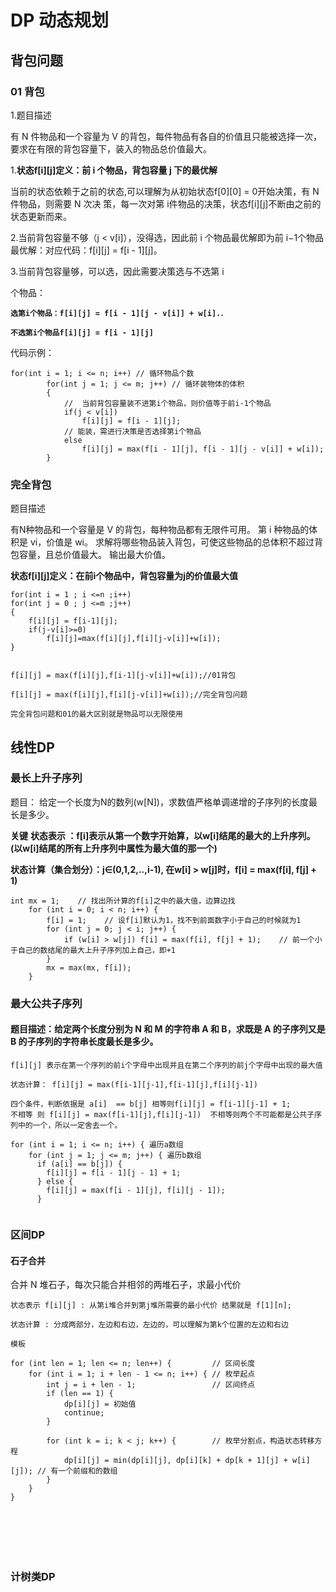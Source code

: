 # DP 动态规划

 
## 背包问题

###    01 背包

1.题目描述

有 N 件物品和一个容量为 V 的背包，每件物品有各自的价值且只能被选择一次，要求在有限的背包容量下，装入的物品总价值最大。




1.**状态f[i][j]定义：前 i 个物品，背包容量 j
下的最优解**

当前的状态依赖于之前的状态,可以理解为从初始状态f[0][0] = 0开始决策，有 N
件物品，则需要 N 次决 策，每一次对第 i件物品的决策，状态f[i][j]不断由之前的状态更新而来。

2.当前背包容量不够（j < v[i]），没得选，因此前 i
个物品最优解即为前 i−1个物品最优解：对应代码：f[i][j] = f[i - 1][j]。

3.当前背包容量够，可以选，因此需要决策选与不选第 i

个物品：

**``选第i个物品：f[i][j] = f[i - 1][j - v[i]] + w[i].``.**

**``不选第i个物品f[i][j] = f[i - 1][j]``**

代码示例：

```
for(int i = 1; i <= n; i++) // 循环物品个数
        for(int j = 1; j <= m; j++) // 循环装物体的体积
        {
            //  当前背包容量装不进第i个物品，则价值等于前i-1个物品
            if(j < v[i]) 
                f[i][j] = f[i - 1][j];
            // 能装，需进行决策是否选择第i个物品
            else    
                f[i][j] = max(f[i - 1][j], f[i - 1][j - v[i]] + w[i]);
        }  
```


### 完全背包
题目描述

有N种物品和一个容量是 V 的背包，每种物品都有无限件可用。
第 i 种物品的体积是 vi，价值是 wi。
求解将哪些物品装入背包，可使这些物品的总体积不超过背包容量，且总价值最大。
输出最大价值。

**状态f[i][j]定义：在前i个物品中，背包容量为j的价值最大值**

```
for(int i = 1 ; i <=n ;i++)
for(int j = 0 ; j <=m ;j++)
{
    f[i][j] = f[i-1][j];
    if(j-v[i]>=0)
        f[i][j]=max(f[i][j],f[i][j-v[i]]+w[i]);
}


f[i][j] = max(f[i][j],f[i-1][j-v[i]]+w[i]);//01背包

f[i][j] = max(f[i][j],f[i][j-v[i]]+w[i]);//完全背包问题

完全背包问题和01的最大区别就是物品可以无限使用

```






## 线性DP

### 最长上升子序列
题目：
给定一个长度为N的数列(w[N])，求数值严格单调递增的子序列的长度最长是多少。


**关键** 
**状态表示 ：f[i]表示从第一个数字开始算，以w[i]结尾的最大的上升序列。(以w[i]结尾的所有上升序列中属性为最大值的那一个)**

**状态计算（集合划分）：j∈(0,1,2,..,i-1), 在w[i] > w[j]时，f[i] = max(f[i], f[j] + 1)**

```
int mx = 1;    // 找出所计算的f[i]之中的最大值，边算边找
    for (int i = 0; i < n; i++) {
        f[i] = 1;    // 设f[i]默认为1，找不到前面数字小于自己的时候就为1
        for (int j = 0; j < i; j++) {
            if (w[i] > w[j]) f[i] = max(f[i], f[j] + 1);    // 前一个小于自己的数结尾的最大上升子序列加上自己，即+1
        }
        mx = max(mx, f[i]);
    }
```
### 最大公共子序列

#### 题目描述：给定两个长度分别为 N 和 M 的字符串 A 和 B，求既是 A 的子序列又是 B 的子序列的字符串长度最长是多少。

```
f[i][j] 表示在第一个序列的前i个字母中出现并且在第二个序列的前j个字母中出现的最大值

状态计算： f[i][j] = max(f[i-1][j-1],f[i-1][j],f[i][j-1])

四个条件，判断依据是 a[i]  == b[j] 相等则f[i][j] = f[i-1][j-1] + 1;
不相等 则 f[i][j] = max(f[i-1][j],f[i][j-1])  不相等则两个不可能都是公共子序列中的一个，所以一定舍去一个。

for (int i = 1; i <= n; i++) { 遍历a数组
    for (int j = 1; j <= m; j++) { 遍历b数组
      if (a[i] == b[j]) {  
        f[i][j] = f[i - 1][j - 1] + 1;
      } else {
        f[i][j] = max(f[i - 1][j], f[i][j - 1]);
      }


```


### 区间DP

#### 石子合并
合并 N 堆石子，每次只能合并相邻的两堆石子，求最小代价

```
状态表示 f[i][j] : 从第i堆合并到第j堆所需要的最小代价 结果就是 f[1][n];

状态计算 : 分成两部分，左边和右边，左边的，可以理解为第k个位置的左边和右边

模板

for (int len = 1; len <= n; len++) {         // 区间长度
    for (int i = 1; i + len - 1 <= n; i++) { // 枚举起点
        int j = i + len - 1;                 // 区间终点
        if (len == 1) {
            dp[i][j] = 初始值
            continue;
        }

        for (int k = i; k < j; k++) {        // 枚举分割点，构造状态转移方程
            dp[i][j] = min(dp[i][j], dp[i][k] + dp[k + 1][j] + w[i][j]); // 有一个前缀和的数组
        }
    }
}







```


### 计树类DP




